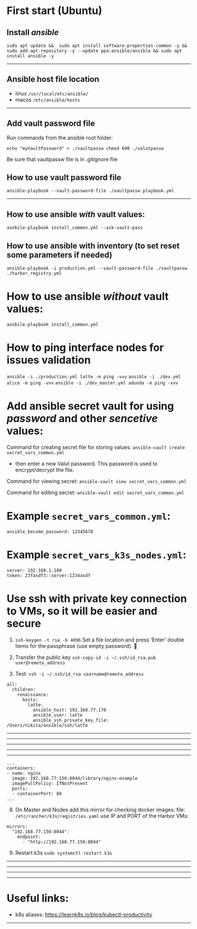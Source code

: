 # First start (Ubuntu)

## Install _ansible_

`sudo apt update && 
sudo apt install software-properties-common -y &&
sudo add-apt-repository -y --update ppa:ansible/ansible &&
sudo apt install ansible -y`

---

## Ansible host file location

- linux `/usr/local/etc/ansible/`
- macos `/etc/ansible/hosts`

---

## Add vault password file

Run commands from the ansible root folder:

`echo "myVaultPassword" > ./vaultpassw
chmod 600 ./valutpassw`

Be sure that vaultpassw file is in .gitignore file

## How to use vault password file

`ansible-playbook --vault-password-file ./vaultpassw playbook.yml`

---

## How to use ansible _with_ vault values:

`asnbile-playbook install_common.yml --ask-vault-pass`

## How to use ansible with inventory (to set reset some parameters if needed)

`ansible-playbook -i production.yml --vault-password-file ./vaultpassw ./harbor_registry.yml`

# How to use ansible _without_ vault values:

`asnbile-playbook install_common.yml`

# How to ping interface nodes for issues validation

`ansible -i ./production.yml latte -m ping -vvv`
`ansible -i ./dev.yml alice -m ping -vvv`
`ansible -i ./dev_master.yml adunda -m ping -vvv`

# Add ansible secret vault for using _password_ and other _sencetive_ values:

Command for creating secret file for storing values:
`ansible-vault create secret_vars_common.yml`

- then enter a new Valut password. This password is used to encrypt/decrypt the file.

Command for viewing secret:
`ansible-vault view secret_vars_common.yml`

Command for editing secret:
`ansible-vault edit secret_vars_common.yml`

# Example `secret_vars_common.yml`:

```
ansible_become_password: 12345678
```

# Example `secret_vars_k3s_nodes.yml`:

```
server: 192.168.1.100
token: 23fasdf3::server:1234asdf
```

# Use ssh with private key connection to VMs, so it will be easier and secure

1. `ssh-keygen -t rsa -b 4096`
   Set a file location and press ‘Enter’ double tiems for the passphrase (use empty password). 🔑

2. Transfer the public key `ssh-copy-id -i ~/.ssh/id_rsa.pub user@remote_address`

3. Test: `ssh -i ~/.ssh/id_rsa username@remote_address`

```
all:
  children:
    renaissance:
      hosts:
        latte:
          ansible_host: 192.168.77.170
          ansible_user: latte
          ansible_ssh_private_key_file: /Users/nikita/ansible/ssh/latte

```

---

---

---

---

---

```
...
containers:
- name: nginx
  image: 192.168.77.150:8044/library/nginx-example
  imagePullPolicy: IfNotPresent
  ports:
  - containerPort: 80
...

```

8. On Master and Nodes add this mirror for checking docker images:
   file: `/etc/rancher/k3s/registries.yaml`
   use IP and PORT of the Harbor VMs:

```
mirrors:
  "192.168.77.150:8044":
    endpoint:
      - "http://192.168.77.150:8044"
```

9. Restart k3s
   `sudo systemctl restart k3s`

---

---

---

---

# Useful links:

- k8s aliases: https://learnk8s.io/blog/kubectl-productivity

---
